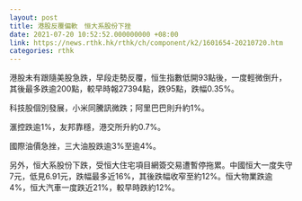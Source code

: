 ```yaml
---
layout: post
title: 港股反覆偏軟　恒大系股份下挫
date: 2021-07-20 10:52:52.000000000 +08:00
link: https://news.rthk.hk/rthk/ch/component/k2/1601654-20210720.htm
categories: rthk
---
```


港股未有跟隨美股急跌，早段走勢反覆，恒生指數低開93點後，一度輕微倒升，其後最多跌逾200點，較早時報27394點，跌95點，跌幅0.35%。

科技股個別發展，小米同騰訊微跌；阿里巴巴則升約1%。

滙控跌逾1%，友邦靠穩，港交所升約0.7%。

國際油價急挫，三大油股跌逾3%至逾4%。

另外，恒大系股份下跌，受恒大住宅項目網簽交易遭暫停拖累。中國恒大一度失守7元，低見6.91元，跌幅最多近16%，其後跌幅收窄至約12%。恒大物業跌逾4%，恒大汽車一度跌近21%，較早時跌約12%。
